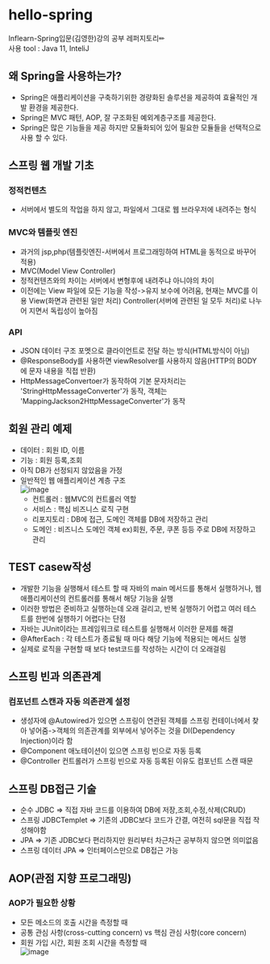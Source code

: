 # hello-spring
Inflearn-Spring입문(김영한)강의 공부 레퍼지토리✏  
사용 tool : Java 11, InteliJ

## 왜 Spring을 사용하는가?
- Spring은 애플리케이션을 구축하기위한 경량화된 솔루션을 제공하여 효율적인 개발 환경을 제공한다.
- Spring은 MVC 패턴, AOP, 잘 구조화된 예외계층구조를 제공한다.
- Spring은 많은 기능들을 제공 하지만 모듈화되어 있어 필요한 모듈들을 선택적으로 사용 할 수 있다.

## 스프링 웹 개발 기초
### 정적컨텐츠
- 서버에서 별도의 작업을 하지 않고, 파일에서 그대로 웹 브라우저에 내려주는 형식
### MVC와 템플릿 엔진
- 과거의 jsp,php(템플릿엔진-서버에서 프로그래밍하여 HTML을 동적으로 바꾸어 적용)
- MVC(Model View Controller)
- 정적컨텐츠와의 차이는 서버에서 변형후에 내려주냐 아니야의 차이
- 이전에는 View 파일에 모든 기능을 작성->유지 보수에 어려움, 현재는 MVC를 이용 View(화면과 관련된 일만 처리) Controller(서버에 관련된 일 모두 처리)로 나누어 지면서 독립성이 높아짐
### API
- JSON 데이터 구조 포멧으로 클라이언트로 전달 하는 방식(HTML방식이 아님)
- @ResponseBody를 사용하면 viewResolver를 사용하지 않음(HTTP의 BODY에 문자 내용을 직접 반환)
- HttpMessageConvertoer가 동작하여 기본 문자처리는 'StringHttpMessageConverter'가 동작, 객체는 'MappingJackson2HttpMessageConverter'가 동작

## 회원 관리 예제
- 데이터 : 회원 ID, 이름
- 기능 : 회원 등록,조회
- 아직 DB가 선정되지 않았음을 가정
- 일반적인 웹 애플리케이션 계층 구조  
![image](https://user-images.githubusercontent.com/70748105/104979979-e91bf200-5a48-11eb-9b9c-491fc3d2f73e.png)
  * 컨트롤러 : 웹MVC의 컨트롤러 역할
  * 서비스 : 핵심 비즈니스 로직 구현
  * 리포지토리 : DB에 접근, 도메인 객체를 DB에 저장하고 관리
  * 도메인 : 비즈니스 도메인 객체 ex)회원, 주문, 쿠폰 등등 주로 DB에 저장하고 관리

## TEST casew작성
- 개발한 기능을 실행해서 테스트 할 때 자바의 main 메서드를 통해서 실행하거나, 웹 애플리케이션의 컨트롤러를 통해서 해당 기능을 실행
- 이러한 방법은 준비하고 실행하는데 오래 걸리고, 반복 실행하기 어렵고 여러 테스트를 한번에 실행하기 어렵다는 단점
- 자바는 JUnit이라는 프레임워크로 테스트를 실행해서 이러한 문제를 해결
- @AfterEach : 각 테스트가 종료될 때 마다 해당 기능에 적용되는 메서드 실행
- 실제로 로직을 구현할 때 보다 test코드를 작성하는 시간이 더 오래걸림

## 스프링 빈과 의존관계
### 컴포넌트 스캔과 자동 의존관계 설정
- 생성자에 @Autowired가 있으면 스프링이 연관된 객체를 스프링 컨테이너에서 찾아 넣어줌->객체의 의존관계를 외부에서 넣어주는 것을 DI(Dependency Injection)이라 함
- @Component 애노테이션이 있으면 스프링 빈으로 자동 등록
- @Controller 컨트롤러가 스프링 빈으로 자동 등록된 이유도 컴포넌트 스캔 때문

## 스프링 DB접근 기술
- 순수 JDBC => 직접 자바 코드를 이용하여 DB에 저장,조회,수정,삭제(CRUD)
- 스프링 JDBCTemplet => 기존의 JDBC보다 코드가 간결, 여전히 sql문을 직접 작성해야함
- JPA => 기존 JDBC보다 편리하지만 원리부터 차근차근 공부하지 않으면 의미없음
- 스프링 데이터 JPA => 인터페이스만으로 DB접근 가능

## AOP(관점 지향 프로그래밍)
### AOP가 필요한 상황
- 모든 메소드의 호출 시간을 측정할 때
- 공통 관심 사항(cross-cutting concern) vs 핵심 관심 사항(core concern)
- 회원 가입 시간, 회원 조회 시간을 측정할 때  
![image](https://user-images.githubusercontent.com/70748105/104981335-c4754980-5a4b-11eb-96e0-7fe061614fb6.png)





